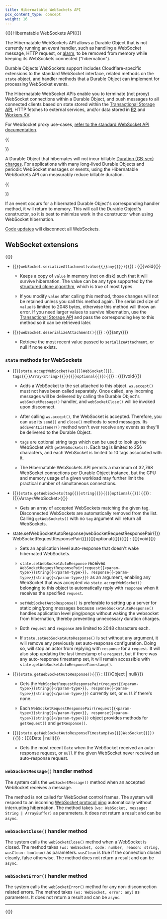 ```yaml
---
title: Hibernatable WebSockets API
pcx_content_type: concept
weight: 16
---
```


{{<beta>}}Hibernatable WebSockets API{{</beta>}}

The Hibernatable WebSockets API allows a Durable Object that is not currently running an event handler, such as handling a WebSocket message, HTTP request, or [alarm](/durable-objects/api/alarms-in-durable-objects/), to be removed from memory while keeping its WebSockets connected ("hibernation").

Durable Objects WebSockets support includes Cloudflare-specific extensions to the standard WebSocket interface, related methods on the `state` object, and handler methods that a Durable Object can implement for processing WebSocket events.

The Hibernatable WebSocket APIs enable you to terminate (not proxy) WebSocket connections within a Durable Object, and push messages to all connected clients based on state stored within the [Transactional Storage API](/durable-objects/api/transactional-storage-api/), HTTP fetches to external services, and/or data stored in [R2](/r2/) and [Workers KV](/workers/runtime-apis/kv/).

For WebSocket proxy use-cases, [refer to the standard WebSocket API documentation](/workers/learning/using-websockets/#writing-a-websocket-client).

{{<Aside type="note">}}

A Durable Object that hibernates will not incur billable [Duration (GB-sec) charges](/durable-objects/platform/pricing/). For applications with many long-lived Durable Objects and periodic WebSocket messages or events, using the Hibernatable WebSockets API can measurably reduce billable duration.

{{</Aside>}}

If an event occurs for a hibernated Durable Object's corresponding handler method, it will return to memory. This will call the Durable Object's constructor, so it is best to minimize work in the constructor when using WebSocket hibernation.

[Code updates](/durable-objects/learning/limitations/#global-uniqueness) will disconnect all WebSockets.


## WebSocket extensions

{{<definitions>}}

- {{<code>}}webSocket.serializeAttachment(value{{<param-type>}}any{{</param-type>}}){{</code>}} : {{<type>}}void{{</type>}}

  - Keeps a copy of `value` in memory (not on disk) such that it will survive hibernation. The value can be any type supported by the [structured clone algorithm](https://developer.mozilla.org/en-US/docs/Web/API/Web_Workers_API/Structured_clone_algorithm), which is true of most types.
  
  - If you modify `value` after calling this method, those changes will not be retained unless you call this method again. The serialized size of `value` is limited to 2048 bytes, otherwise this method will throw an error. If you need larger values to survive hibernation, use the [Transactional Storage API](/durable-objects/api/transactional-storage-api/) and pass the corresponding key to this method so it can be retrieved later.

- {{<code>}}webSocket.deserializeAttachment(){{</code>}} : {{<type>}}any{{</type>}}

  - Retrieve the most recent value passed to `serializeAttachment`, or null if none exists.


### `state` methods for WebSockets

- {{<code>}}state.acceptWebSocket(ws{{<param-type>}}WebSocket{{</param-type>}}, tags{{<param-type>}}Array\<string>{{</param-type>}}{{<prop-meta>}}optional{{</prop-meta>}}){{</code>}} : {{<type>}}void{{</type>}}

  - Adds a WebSocket to the set attached to this object. `ws.accept()` must not have been called separately. Once called, any incoming messages will be delivered by calling the Durable Object's `webSocketMessage()` handler, and `webSocketClose()` will be invoked upon disconnect. 
  
  - After calling `ws.accept()`, the WebSocket is accepted. Therefore, you can use its `send()` and `close()` methods to send messages. Its `addEventListener()` method won't ever receive any events as they'll be delivered to the Durable Object. 
  
  - `tags` are optional string tags which can be used to look up the WebSocket with `getWebSockets()`. Each tag is limited to 256 characters, and each WebSocket is limited to 10 tags associated with it.
  
  - The Hibernatable WebSockets API permits a maximum of 32,768 WebSocket connections per Durable Object instance, but the CPU and memory usage of a given workload may further limit the practical number of simultaneous connections.

- {{<code>}}state.getWebSockets(tag{{<param-type>}}string{{</param-type>}}{{<prop-meta>}}optional{{</prop-meta>}}){{</code>}} : {{<type>}}Array\<WebSocket>{{</type>}}

  - Gets an array of accepted WebSockets matching the given tag. Disconnected WebSockets are automatically removed from the list. Calling `getWebSockets()` with no `tag` argument will return all WebSockets.

- state.setWebSocketAutoResponse(webSocketRequestResponsePair{{<param-type>}}WebSocketRequestResponsePair{{</param-type>}}{{<prop-meta>}}optional{{</prop-meta>}}){{</code>}} : {{<type>}}void{{</type>}}

  - Sets an application level auto-response that doesn't wake hibernated WebSockets. 
  
  - `state.setWebSocketAutoResponse` receives `WebSocketRequestResponsePair(request{{<param-type>}}string{{</param-type>}}, response{{<param-type>}}string{{</param-type>}})` as an argument, enabling any WebSocket that was accepted via `state.acceptWebSocket()` belonging to this object to automatically reply with `response` when it receives the specified `request`. 

  - `setWebSocketAutoResponse()` is preferable to setting up a server for static ping/pong messages because `setWebSocketAutoResponse()` handles application level ping/pongs without waking the websocket from hibernation, thereby preventing unnecessary duration charges.

  - Both `request` and `response` are limited to 2048 characters each.

  - If `state.setWebSocketAutoResponse()` is set without any argument, it will remove any previously set auto-response configuration. Doing so, will stop an actor from replying with `response` for a `request`. It will also stop updating the last timestamp of a `request`, but if there was any auto-response timestamp set, it will remain accessible with `state.getWebSocketAutoResponseTimestamp()`.

- {{<code>}}state.getWebSocketAutoResponse(){{</code>}} : {{<type>}}Object | null{{</type>}}

  - Gets the `WebSocketRequestResponsePair(request{{<param-type>}}string{{</param-type>}}, response{{<param-type>}}string{{</param-type>}})` currently set, or `null` if there's none. 

  - Each `WebSocketRequestResponsePair(request{{<param-type>}}string{{</param-type>}}, response{{<param-type>}}string{{</param-type>}})` object provides methods for `getRequest()` and  `getResponse()`.

- {{<code>}}state.getWebSocketAutoResponseTimestamp(ws{{<param-type>}}WebSocket{{</param-type>}}){{</code>}} : {{<type>}}Date | null{{</type>}}

  - Gets the most recent `Date` when the WebSocket received an auto-response request, or `null` if the given WebSocket never received an auto-response request.


### `webSocketMessage()` handler method

The system calls the `webSocketMessage()` method when an accepted WebSocket receives a message. 

The method is not called for WebSocket control frames. The system will respond to an incoming [WebSocket protocol ping](https://www.rfc-editor.org/rfc/rfc6455#section-5.5.2) automatically without interrupting hibernation. The method takes `(ws: WebSocket, message: String | ArrayBuffer)` as parameters. It does not return a result and can be `async`.

### `webSocketClose()` handler method

The system calls the `webSocketClose()` method when a WebSocket is closed. The method takes `(ws: WebSocket, code: number, reason: string, wasClean: boolean)` as parameters. `wasClean` is true if the connection closed cleanly, false otherwise. The method does not return a result and can be `async`.

### `webSocketError()` handler method

The system calls the `webSocketError()` method for any non-disconnection related errors. The method takes `(ws: WebSocket, error: any)` as parameters. It does not return a result and can be `async`.

---

{{</definitions>}}


